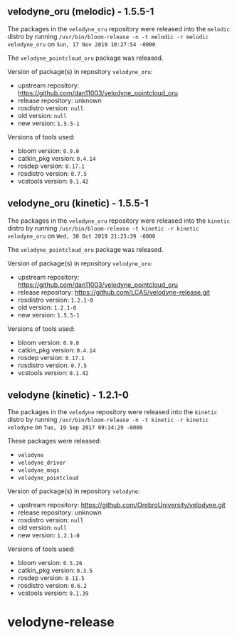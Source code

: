 ## velodyne_oru (melodic) - 1.5.5-1

The packages in the `velodyne_oru` repository were released into the `melodic` distro by running `/usr/bin/bloom-release -n -t melodic -r melodic velodyne_oru` on `Sun, 17 Nov 2019 10:27:54 -0000`

The `velodyne_pointcloud_oru` package was released.

Version of package(s) in repository `velodyne_oru`:

- upstream repository: https://github.com/dan11003/velodyne_pointcloud_oru
- release repository: unknown
- rosdistro version: `null`
- old version: `null`
- new version: `1.5.5-1`

Versions of tools used:

- bloom version: `0.9.0`
- catkin_pkg version: `0.4.14`
- rosdep version: `0.17.1`
- rosdistro version: `0.7.5`
- vcstools version: `0.1.42`


## velodyne_oru (kinetic) - 1.5.5-1

The packages in the `velodyne_oru` repository were released into the `kinetic` distro by running `/usr/bin/bloom-release -t kinetic -r kinetic velodyne_oru` on `Wed, 30 Oct 2019 21:25:39 -0000`

The `velodyne_pointcloud_oru` package was released.

Version of package(s) in repository `velodyne_oru`:

- upstream repository: https://github.com/dan11003/velodyne_pointcloud_oru
- release repository: https://github.com/LCAS/velodyne-release.git
- rosdistro version: `1.2.1-0`
- old version: `1.2.1-0`
- new version: `1.5.5-1`

Versions of tools used:

- bloom version: `0.9.0`
- catkin_pkg version: `0.4.14`
- rosdep version: `0.17.1`
- rosdistro version: `0.7.5`
- vcstools version: `0.1.42`


## velodyne (kinetic) - 1.2.1-0

The packages in the `velodyne` repository were released into the `kinetic` distro by running `/usr/bin/bloom-release -n -t kinetic -r kinetic velodyne` on `Tue, 19 Sep 2017 09:34:29 -0000`

These packages were released:
- `velodyne`
- `velodyne_driver`
- `velodyne_msgs`
- `velodyne_pointcloud`

Version of package(s) in repository `velodyne`:

- upstream repository: https://github.com/OrebroUniversity/velodyne.git
- release repository: unknown
- rosdistro version: `null`
- old version: `null`
- new version: `1.2.1-0`

Versions of tools used:

- bloom version: `0.5.26`
- catkin_pkg version: `0.3.5`
- rosdep version: `0.11.5`
- rosdistro version: `0.6.2`
- vcstools version: `0.1.39`


# velodyne-release
